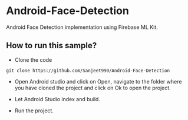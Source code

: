 # Android-Face-Detection

Android Face Detection implementation using Firebase ML Kit.

## How to run this sample?

* Clone the code

```
git clone https://github.com/Sanjeet990/Android-Face-Detection
```
* Open Android studio and click on Open, navigate to the folder where you have cloned the project and click on Ok to open the project.

* Let Android Studio index and build.

* Run the project.
